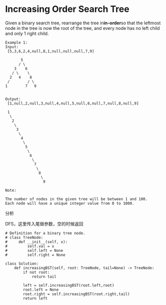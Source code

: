 # Increasing Order Search Tree

Given a binary search tree, rearrange the tree in**in-order**so that the leftmost node in the tree is now the root of the tree, and every node has no left child and only 1 right child.

```text
Example 1:
Input:
 [5,3,6,2,4,null,8,1,null,null,null,7,9]

       5
      / \
    3    6
   / \    \
  2   4    8
 /        / \ 
1        7   9


Output:
 [1,null,2,null,3,null,4,null,5,null,6,null,7,null,8,null,9]

 1
  \
   2
    \
     3
      \
       4
        \
         5
          \
           6
            \
             7
              \
               8
                \
                 9
```

```text
Note:

The number of nodes in the given tree will be between 1 and 100.
Each node will have a unique integer value from 0 to 1000.
```

分析

DFS，这里传入尾做参数，空的时候返回

```text
# Definition for a binary tree node.
# class TreeNode:
#     def __init__(self, x):
#         self.val = x
#         self.left = None
#         self.right = None

class Solution:
    def increasingBST(self, root: TreeNode, tail=None) -> TreeNode:       
        if not root:
            return tail

        left = self.increasingBST(root.left,root)        
        root.left = None
        root.right = self.increasingBST(root.right,tail)
        return left
```


